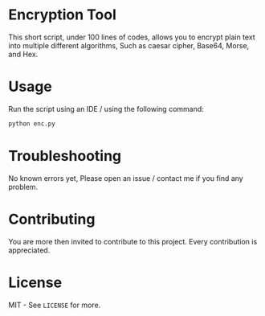 # Encryption Tool
This short script, under 100 lines of codes, allows you to encrypt plain text into multiple different algorithms, Such as caesar cipher, Base64, Morse, and Hex.

# Usage
Run the script using an IDE / using the following command:
```sh
python enc.py
```

# Troubleshooting
No known errors yet, Please open an issue / contact me if you find any problem.

# Contributing
You are more then invited to contribute to this project. Every contribution is appreciated.

# License
MIT - See `LICENSE` for more.
